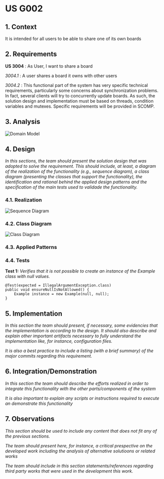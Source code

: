 # US G002

## 1. Context

It is intended for all users to be able to share one of its own boards

## 2. Requirements

**US 3004** : As User, I want to share a board

*3004.1* : A user shares a board it owns with other users

*3004.2* : This functional part of the system has very specific technical requirements, particularly some concerns
about synchronization problems. In fact, several clients will try to concurrently update
boards. As such, the solution design and implementation must be based on threads,
condition variables and mutexes. Specific requirements will be provided in SCOMP.

## 3. Analysis

![Domain Model](DM.svg)

## 4. Design

*In this sections, the team should present the solution design that was adopted to solve the requirement. This should include, at least, a diagram of the realization of the functionality (e.g., sequence diagram), a class diagram (presenting the classes that support the functionality), the identification and rational behind the applied design patterns and the specification of the main tests used to validade the functionality.*

### 4.1. Realization

![Sequence Diagram](SD.svg)

### 4.2. Class Diagram

![Class Diagram](CD.svg)

### 4.3. Applied Patterns

### 4.4. Tests

**Test 1:** *Verifies that it is not possible to create an instance of the Example class with null values.*

```
@Test(expected = IllegalArgumentException.class)
public void ensureNullIsNotAllowed() {
	Example instance = new Example(null, null);
}
````

## 5. Implementation

*In this section the team should present, if necessary, some evidencies that the implementation is according to the design. It should also describe and explain other important artifacts necessary to fully understand the implementation like, for instance, configuration files.*

*It is also a best practice to include a listing (with a brief summary) of the major commits regarding this requirement.*

## 6. Integration/Demonstration

*In this section the team should describe the efforts realized in order to integrate this functionality with the other parts/components of the system*

*It is also important to explain any scripts or instructions required to execute an demonstrate this functionality*

## 7. Observations

*This section should be used to include any content that does not fit any of the previous sections.*

*The team should present here, for instance, a critical prespective on the developed work including the analysis of alternative solutioons or related works*

*The team should include in this section statements/references regarding third party works that were used in the development this work.* 